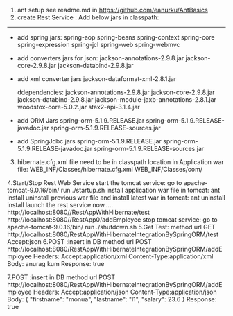 1.  ant setup
   see readme.md in https://github.com/eanurku/AntBasics 
2. create Rest Service :
  Add below jars in classpath:
  -----------------------------  
* add spring jars:
    spring-aop
    spring-beans
    spring-context
    spring-core
    spring-expression
    spring-jcl
    spring-web
    spring-webmvc
* add converters jars for json:
    jackson-annotations-2.9.8.jar
    jackson-core-2.9.8.jar
    jackson-databind-2.9.8.jar

* add xml converter jars
    jackson-dataformat-xml-2.8.1.jar
    
    ddependencies:
    jackson-annotations-2.9.8.jar
    jackson-core-2.9.8.jar
    jackson-databind-2.9.8.jar
    jackson-module-jaxb-annotations-2.8.1.jar
    woodstox-core-5.0.2.jar
    stax2-api-3.1.4.jar
* add ORM Jars
    spring-orm-5.1.9.RELEASE.jar
    spring-orm-5.1.9.RELEASE-javadoc.jar
    spring-orm-5.1.9.RELEASE-sources.jar
* add SpringJdbc jars
     spring-orm-5.1.9.RELEASE.jar
     spring-orm-5.1.9.RELEASE-javadoc.jar
     spring-orm-5.1.9.RELEASE-sources.jar
3. hibernate.cfg.xml file need to be in classpath location in Application war file:
    WEB_INF/Classes/hibernate.cfg.xml
    WEB_INF/Classes/com/

4.Start/Stop Rest Web  Service
    start the tomcat service:
        go to apache-tomcat-9.0.16/bin/
        run ./startup.sh
    install application war file in tomcat:
        ant  install
    uninstall previous war file and install latest war in tomcat:
        ant uninstall install
    launch the rest service now.....
        http://localhost:8080//RestAppWithHibernate/test
        http://localhost:8080//RestApp0/addEmployee
    stop tomcat service:
        go to apache-tomcat-9.0.16/bin/
        run ./shutdown.sh
5.Get Test:
    method url
    GET     http://localhost:8080/RestAppWithHibernateIntegrationBySpringORM/test
    Accept:json
6.POST :insert in DB
    method url
    POST    http://localhost:8080/RestAppWithHibernateIntegrationBySpringORM/addEmployee
    Headers:
    Accept:application/xml
    Content-Type:application/xml
    Body:
    <Employee>
    	<firstname>anurag</firstname>
    	<lastname>kum</lastname>
    </Employee>
    Response:
    <Boolean>true</Boolean>
    
7.POST :insert in DB
    method url
    POST    http://localhost:8080/RestAppWithHibernateIntegrationBySpringORM/addEmployee
    Headers:
    Accept:application/json
    Content-Type:application/json
    Body:
     {
    "firstname": "monua",
    "lastname": "l1",
    "salary": 23.6
    }
    Response:
    true    